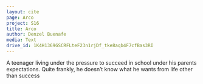 ```yaml
---
layout: cite
page: Arco
project: S16
title: Arco
author: Denzel Buenafe
media: Text
drive_id: 1K4H1369GSCRFLteF23n1rjDf_tke8aqb4F7cfBas3RI
---
```

A teenager living under the pressure to succeed in school under his parents expectations. Quite frankly, he doesn’t know what he wants from life other than success
